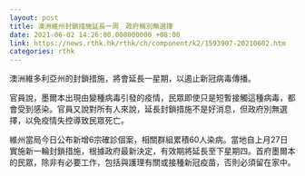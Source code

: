 ```yaml
---
layout: post
title: 澳洲維州封鎖措施延長一周　政府稱別無選擇
date: 2021-06-02 14:26:00.000000000 +08:00
link: https://news.rthk.hk/rthk/ch/component/k2/1593907-20210602.htm
categories: rthk
---
```


澳洲維多利亞州的封鎖措施，將會延長一星期，以遏止新冠病毒傳播。

官員說，墨爾本出現由變種病毒引發的疫情，民眾即使只是短暫接觸這種病毒，都會受到感染。官員又說對所有人來說，延長封鎖措施不是好消息，但政府別無選擇，以免疫情失控導致民眾死亡。

維州當局今日公布新增6宗確診個案，相關群組累積60人染病。當地自上月27日實施新一輪封鎖措施，根據政府最新決定，有效期將延長至下星期四。首府墨爾本的民眾，除非有必要工作，包括與護理有關或接種新冠疫苗，否則必須留在家中。
